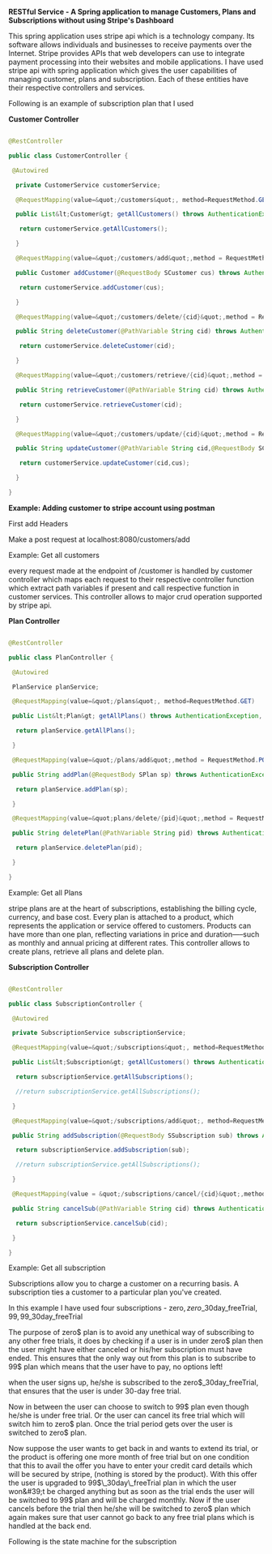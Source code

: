 **RESTful Service - A Spring application to manage Customers, Plans and Subscriptions without using Stripe&#39;s Dashboard**

This spring application uses stripe api which is a technology company. Its software allows individuals and businesses to receive payments over the Internet. Stripe provides APIs that web developers can use to integrate payment processing into their websites and mobile applications. I have used stripe api with spring application which gives the user capabilities of managing customer, plans and subscription. Each of these entities have their respective controllers and services.

Following is an example of subscription plan that I used

**Customer Controller**

```java

@RestController

public class CustomerController {

 @Autowired

  private CustomerService customerService;

  @RequestMapping(value=&quot;/customers&quot;, method=RequestMethod.GET)

  public List&lt;Customer&gt; getAllCustomers() throws AuthenticationException, InvalidRequestException, APIConnectionException, CardException, APIException{

   return customerService.getAllCustomers();

  }

  @RequestMapping(value=&quot;/customers/add&quot;,method = RequestMethod.POST)

  public Customer addCustomer(@RequestBody SCustomer cus) throws AuthenticationException, InvalidRequestException, APIConnectionException, CardException, APIException {

   return customerService.addCustomer(cus);

  }

  @RequestMapping(value=&quot;/customers/delete/{cid}&quot;,method = RequestMethod.GET)

  public String deleteCustomer(@PathVariable String cid) throws AuthenticationException, InvalidRequestException, APIConnectionException, CardException, APIException {

   return customerService.deleteCustomer(cid);

  }

  @RequestMapping(value=&quot;/customers/retrieve/{cid}&quot;,method = RequestMethod.GET)

  public String retrieveCustomer(@PathVariable String cid) throws AuthenticationException, InvalidRequestException, APIConnectionException, CardException, APIException {

   return customerService.retrieveCustomer(cid);

  }

  @RequestMapping(value=&quot;/customers/update/{cid}&quot;,method = RequestMethod.PUT)

  public String updateCustomer(@PathVariable String cid,@RequestBody SCustomer cus) throws AuthenticationException, InvalidRequestException, APIConnectionException, CardException, APIException {

   return customerService.updateCustomer(cid,cus);

  }

}

```

**Example: Adding customer to stripe account using postman**

First add Headers

Make a post request at localhost:8080/customers/add

Example: Get all customers



every request made at the endpoint of /customer is handled by customer controller which maps each request to their respective controller function which extract path variables if present and call respective function in customer services. This controller allows to major crud operation supported by stripe api.

**Plan Controller**

```java

@RestController

public class PlanController {

 @Autowired

 PlanService planService;

 @RequestMapping(value=&quot;/plans&quot;, method=RequestMethod.GET)

 public List&lt;Plan&gt; getAllPlans() throws AuthenticationException, InvalidRequestException, APIConnectionException, CardException, APIException{

  return planService.getAllPlans();

 }

 @RequestMapping(value=&quot;/plans/add&quot;,method = RequestMethod.POST)

 public String addPlan(@RequestBody SPlan sp) throws AuthenticationException, InvalidRequestException, APIConnectionException, CardException, APIException {

  return planService.addPlan(sp);

 }

 @RequestMapping(value=&quot;plans/delete/{pid}&quot;,method = RequestMethod.GET)

 public String deletePlan(@PathVariable String pid) throws AuthenticationException, InvalidRequestException, APIConnectionException, CardException, APIException {

  return planService.deletePlan(pid);

 }

}

```

Example: Get all Plans

stripe plans are at the heart of subscriptions, establishing the billing cycle, currency, and base cost. Every plan is attached to a product, which represents the application or service offered to customers. Products can have more than one plan, reflecting variations in price and duration—–such as monthly and annual pricing at different rates. This controller allows to create plans, retrieve all plans and delete plan.

**Subscription Controller**

```java

@RestController

public class SubscriptionController {

 @Autowired

 private SubscriptionService subscriptionService;

 @RequestMapping(value=&quot;/subscriptions&quot;, method=RequestMethod.GET)

 public List&lt;Subscription&gt; getAllCustomers() throws AuthenticationException, InvalidRequestException, APIConnectionException, CardException, APIException{

  return subscriptionService.getAllSubscriptions();

  //return subscriptionService.getAllSubscriptions();

 }

 @RequestMapping(value=&quot;/subscriptions/add&quot;, method=RequestMethod.POST)

 public String addSubscription(@RequestBody SSubscription sub) throws AuthenticationException, InvalidRequestException, APIConnectionException, CardException, APIException{

  return subscriptionService.addSubscription(sub);

  //return subscriptionService.getAllSubscriptions();

 }

 @RequestMapping(value = &quot;/subscriptions/cancel/{cid}&quot;,method=RequestMethod.GET)

 public String cancelSub(@PathVariable String cid) throws AuthenticationException, InvalidRequestException, APIConnectionException, CardException, APIException {

  return subscriptionService.cancelSub(cid);

 }

}

```

Example: Get all subscription

Subscriptions allow you to charge a customer on a recurring basis. A subscription ties a customer to a particular plan you&#39;ve created.

In this example I have used four subscriptions - zero$, zero$\_30day\_freeTrial, 99$, 99$\_30day\_freeTrial

The purpose of zero$ plan is to avoid any unethical way of subscribing to any other free trials, it does by checking if a user is in under zero$ plan then the user might have either canceled or his/her subscription must have ended. This ensures that the only way out from this plan is to subscribe to 99$ plan which means that the user have to pay, no options left!

when the user signs up, he/she is subscribed to the zero$\_30day\_freeTrial, that ensures that the user is under 30-day free trial.

Now in between the user can choose to switch to 99$ plan even though he/she is under free trial. Or the user can cancel its free trial which will switch him to zero$ plan. Once the trial period gets over the user is switched to zero$ plan.

Now suppose the user wants to get back in and wants to extend its trial, or the product is offering one more month of free trial but on one condition that this to avail the offer you have to enter your credit card details which will be secured by stripe, (nothing is stored by the product). With this offer the user is upgraded to 99$\_30day\_freeTrial plan in which the user won&#39;t be charged anything but as soon as the trial ends the user will be switched to 99$ plan and will be charged monthly. Now if the user cancels before the trial then he/she will be switched to zero$ plan which again makes sure that user cannot go back to any free trial plans which is handled at the back end.

Following is the state machine for the subscription